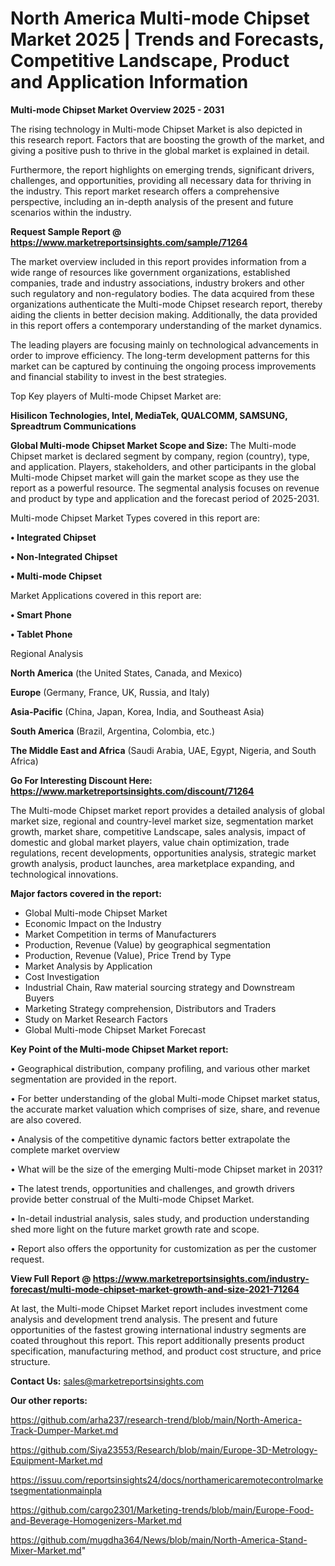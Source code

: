 # North America Multi-mode Chipset Market 2025 | Trends and Forecasts, Competitive Landscape, Product and Application Information

<Strong> Multi-mode Chipset Market Overview 2025 - 2031</strong>

The rising technology in Multi-mode Chipset Market is also depicted in this research report. Factors that are boosting the growth of the market, and giving a positive push to thrive in the global market is explained in detail.

Furthermore, the report highlights on emerging trends, significant drivers, challenges, and opportunities, providing all necessary data for thriving in the industry. This report market research offers a comprehensive perspective, including an in-depth analysis of the present and future scenarios within the industry.

<strong>Request Sample Report @ <a href=https://www.marketreportsinsights.com/sample/71264>https://www.marketreportsinsights.com/sample/71264</a></strong>

The market overview included in this report provides information from a wide range of resources like government organizations, established companies, trade and industry associations, industry brokers and other such regulatory and non-regulatory bodies. The data acquired from these organizations authenticate the Multi-mode Chipset research report, thereby aiding the clients in better decision making. Additionally, the data provided in this report offers a contemporary understanding of the market dynamics.

The leading players are focusing mainly on technological advancements in order to improve efficiency. The long-term development patterns for this market can be captured by continuing the ongoing process improvements and financial stability to invest in the best strategies.

Top Key players of Multi-mode Chipset Market are:

<strong>Hisilicon Technologies, Intel, MediaTek, QUALCOMM, SAMSUNG, Spreadtrum Communications</strong>

<strong><b>Global Multi-mode Chipset Market Scope and Size:</b></strong>
The Multi-mode Chipset market is declared segment by company, region (country), type, and application. Players, stakeholders, and other participants in the global Multi-mode Chipset market will gain the market scope as they use the report as a powerful resource. The segmental analysis focuses on revenue and product by type and application and the forecast period of 2025-2031.

Multi-mode Chipset Market Types covered in this report are:

<strong>• Integrated Chipset

• Non-Integrated Chipset

• Multi-mode Chipset</strong>

Market Applications covered in this report are:

<strong>• Smart Phone

• Tablet Phone</strong> 

Regional Analysis

<strong>North America</strong> (the United States, Canada, and Mexico)

<strong>Europe</strong> (Germany, France, UK, Russia, and Italy)

<strong>Asia-Pacific</strong> (China, Japan, Korea, India, and Southeast Asia)

<strong>South America</strong> (Brazil, Argentina, Colombia, etc.)

<strong>The Middle East and Africa</strong> (Saudi Arabia, UAE, Egypt, Nigeria, and South Africa)

<strong>Go For Interesting Discount Here: <a href=https://www.marketreportsinsights.com/discount/71264>https://www.marketreportsinsights.com/discount/71264</a></strong>

The Multi-mode Chipset market report provides a detailed analysis of global market size, regional and country-level market size, segmentation market growth, market share, competitive Landscape, sales analysis, impact of domestic and global market players, value chain optimization, trade regulations, recent developments, opportunities analysis, strategic market growth analysis, product launches, area marketplace expanding, and technological innovations.

<strong><b>Major factors covered in the report:</b></strong>
<ul>
  <li>Global Multi-mode Chipset Market </li>
  <li>Economic Impact on the Industry</li>
  <li>Market Competition in terms of Manufacturers</li>
  <li>Production, Revenue (Value) by geographical segmentation</li>
  <li>Production, Revenue (Value), Price Trend by Type</li>
  <li>Market Analysis by Application</li>
  <li>Cost Investigation</li>
  <li>Industrial Chain, Raw material sourcing strategy and Downstream Buyers</li>
  <li>Marketing Strategy comprehension, Distributors and Traders</li>
  <li>Study on Market Research Factors</li>
  <li>Global Multi-mode Chipset Market Forecast</li>
</ul>

<strong><b>Key Point of the Multi-mode Chipset Market report:</b></strong>

• Geographical distribution, company profiling, and various other market segmentation are provided in the report.

• For better understanding of the global Multi-mode Chipset market status, the accurate market valuation which comprises of size, share, and revenue are also covered.

• Analysis of the competitive dynamic factors better extrapolate the complete market overview

• What will be the size of the emerging Multi-mode Chipset market in 2031?

• The latest trends, opportunities and challenges, and growth drivers provide better construal of the Multi-mode Chipset Market.

• In-detail industrial analysis, sales study, and production understanding shed more light on the future market growth rate and scope.

• Report also offers the opportunity for customization as per the customer request.

<strong><b>View Full Report @ <a href=https://www.marketreportsinsights.com/industry-forecast/multi-mode-chipset-market-growth-and-size-2021-71264>https://www.marketreportsinsights.com/industry-forecast/multi-mode-chipset-market-growth-and-size-2021-71264</a></b></strong>


At last, the Multi-mode Chipset Market report includes investment come analysis and development trend analysis. The present and future opportunities of the fastest growing international industry segments are coated throughout this report. This report additionally presents product specification, manufacturing method, and product cost structure, and price structure.

<strong>Contact Us:</strong>
sales@marketreportsinsights.com

<strong>Our other reports:</strong>

<a href=https://github.com/arha237/research-trend/blob/main/North-America-Track-Dumper-Market.md>https://github.com/arha237/research-trend/blob/main/North-America-Track-Dumper-Market.md</a>

<a href=https://github.com/Siya23553/Research/blob/main/Europe-3D-Metrology-Equipment-Market.md>https://github.com/Siya23553/Research/blob/main/Europe-3D-Metrology-Equipment-Market.md</a>

<a href=https://issuu.com/reportsinsights24/docs/northamericaremotecontrolmarketsegmentationmainpla>https://issuu.com/reportsinsights24/docs/northamericaremotecontrolmarketsegmentationmainpla</a>

<a href=https://github.com/cargo2301/Marketing-trends/blob/main/Europe-Food-and-Beverage-Homogenizers-Market.md>https://github.com/cargo2301/Marketing-trends/blob/main/Europe-Food-and-Beverage-Homogenizers-Market.md</a>

<a href=https://github.com/mugdha364/News/blob/main/North-America-Stand-Mixer-Market.md>https://github.com/mugdha364/News/blob/main/North-America-Stand-Mixer-Market.md</a>"
